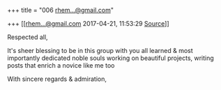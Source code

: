 +++
title = "006 rhem...@gmail.com"

+++
[[rhem...@gmail.com	2017-04-21, 11:53:29 [Source](https://groups.google.com/g/samskrita/c/GJRL7prDHG8)]]



Respected all,  
  
It's sheer blessing to be in this group with you all learned & most importantly dedicated noble souls working on beautiful projects, writing posts that enrich a novice like me too  
  
With sincere regards & admiration,

